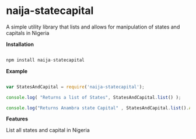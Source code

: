 # naija-statecapital
A simple utility library that lists and allows for manipulation of states and capitals in Nigeria

**Installation**

``` Javascript

npm install naija-statecapital

```

**Example**

``` Javascript

var StatesAndCapital = require('naija-statecapital');

console.log( "Returns a list of States", StatesAndCapital.list() );

console.log("Returns Anambra state Capital" , StatesAndCapital.list().Abia );

```


**Features**

List all states and capital in Nigeria